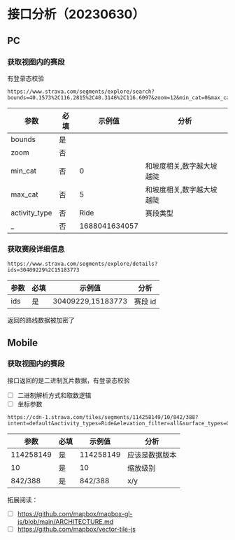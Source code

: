 # 接口分析（20230630）

## PC

### 获取视图内的赛段

有登录态校验

```
https://www.strava.com/segments/explore/search?bounds=40.1573%2C116.2815%2C40.3146%2C116.6097&zoom=12&min_cat=0&max_cat=5&activity_type=Ride&_=1688041634057
```

| 参数          | 必填 | 示例值        | 分析                      |
| ------------- | ---- | ------------- | ------------------------- |
| bounds        | 是   |
| zoom          | 否   |
| min_cat       | 否   | 0             | 和坡度相关,数字越大坡越陡 |
| max_cat       | 否   | 5             | 和坡度相关,数字越大坡越陡 |
| activity_type | 否   | Ride          | 赛段类型                  |
| \_            | 否   | 1688041634057 |

### 获取赛段详细信息

```
https://www.strava.com/segments/explore/details?ids=30409229%2C15183773
```

| 参数 | 必填 | 示例值            | 分析    |
| ---- | ---- | ----------------- | ------- |
| ids  | 是   | 30409229,15183773 | 赛段 id |

返回的路线数据被加密了

## Mobile

### 获取视图内的赛段

接口返回的是二进制瓦片数据，有登录态校验

- [ ] 二进制解析方式和取数逻辑
- [ ] 坐标参数

```
https://cdn-1.strava.com/tiles/segments/114258149/10/842/388?intent=default&activity_types=Ride&elevation_filter=all&surface_types=0&distance_min=0
```

| 参数      | 必填 | 示例值    | 分析           |
| --------- | ---- | --------- | -------------- |
| 114258149 | 是   | 114258149 | 应该是数据版本 |
| 10        | 是   | 10        | 缩放级别       |
| 842/388   | 是   | 842/388   | x/y            |

拓展阅读：

- [ ] https://github.com/mapbox/mapbox-gl-js/blob/main/ARCHITECTURE.md
- [ ] https://github.com/mapbox/vector-tile-js
